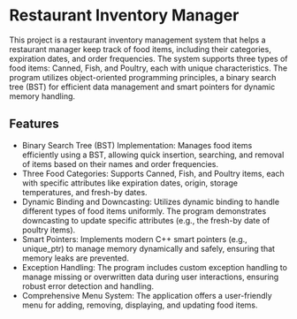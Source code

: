 # Restaurant Inventory Manager

This project is a restaurant inventory management system that helps a restaurant manager keep track of food items, including their categories, expiration dates, and order frequencies. The system supports three types of food items: Canned, Fish, and Poultry, each with unique characteristics. The program utilizes object-oriented programming principles, a binary search tree (BST) for efficient data management and smart pointers for dynamic memory handling.

## Features

- Binary Search Tree (BST) Implementation: Manages food items efficiently using a BST, allowing quick insertion, searching, and removal of items based on their names and order frequencies.
- Three Food Categories: Supports Canned, Fish, and Poultry items, each with specific attributes like expiration dates, origin, storage temperatures, and fresh-by dates.
- Dynamic Binding and Downcasting: Utilizes dynamic binding to handle different types of food items uniformly. The program demonstrates downcasting to update specific attributes (e.g., the fresh-by date of poultry items).
- Smart Pointers: Implements modern C++ smart pointers (e.g., unique_ptr) to manage memory dynamically and safely, ensuring that memory leaks are prevented.
- Exception Handling: The program includes custom exception handling to manage missing or overwritten data during user interactions, ensuring robust error detection and handling.
- Comprehensive Menu System: The application offers a user-friendly menu for adding, removing, displaying, and updating food items.
